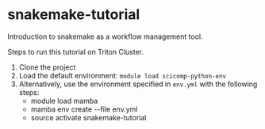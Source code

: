 # snakemake-tutorial
Introduction to snakemake as a workflow management tool. 

Steps to run this tutorial on Triton Cluster.

1. Clone the project
2. Load the default environment: `module load scicomp-python-env`
3. Alternatively, use the environment specified in `env.yml` with the following steps:
   - module load mamba
   - mamba env create --file env.yml
   - source activate snakemake-tutorial
